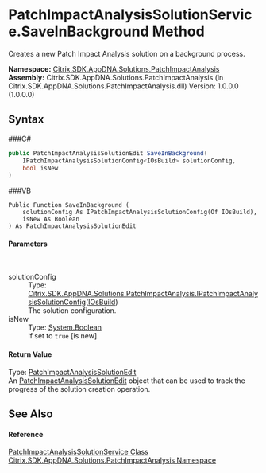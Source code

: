 # PatchImpactAnalysisSolutionService.SaveInBackground Method 
 

Creates a new Patch Impact Analysis solution on a background process.

**Namespace:**&nbsp;<a href="N_Citrix_SDK_AppDNA_Solutions_PatchImpactAnalysis">Citrix.SDK.AppDNA.Solutions.PatchImpactAnalysis</a><br />**Assembly:**&nbsp;Citrix.SDK.AppDNA.Solutions.PatchImpactAnalysis (in Citrix.SDK.AppDNA.Solutions.PatchImpactAnalysis.dll) Version: 1.0.0.0 (1.0.0.0)

## Syntax

###C#
```csharp
public PatchImpactAnalysisSolutionEdit SaveInBackground(
	IPatchImpactAnalysisSolutionConfig<IOsBuild> solutionConfig,
	bool isNew
)
```

###VB
```vbnet
Public Function SaveInBackground ( 
	solutionConfig As IPatchImpactAnalysisSolutionConfig(Of IOsBuild),
	isNew As Boolean
) As PatchImpactAnalysisSolutionEdit
```


#### Parameters
&nbsp;<dl><dt>solutionConfig</dt><dd>Type: <a href="T_Citrix_SDK_AppDNA_Solutions_PatchImpactAnalysis_IPatchImpactAnalysisSolutionConfig_1">Citrix.SDK.AppDNA.Solutions.PatchImpactAnalysis.IPatchImpactAnalysisSolutionConfig</a>(<a href="T_Citrix_SDK_AppDNA_Solutions_PatchImpactAnalysis_IOsBuild">IOsBuild</a>)<br />The solution configuration.</dd><dt>isNew</dt><dd>Type: <a href="http://msdn2.microsoft.com/en-us/library/a28wyd50" target="_blank">System.Boolean</a><br />if set to `true` [is new].</dd></dl>

#### Return Value
Type: <a href="T_Citrix_SDK_AppDNA_Solutions_PatchImpactAnalysis_PatchImpactAnalysisSolutionEdit">PatchImpactAnalysisSolutionEdit</a><br />An <a href="T_Citrix_SDK_AppDNA_Solutions_PatchImpactAnalysis_PatchImpactAnalysisSolutionEdit">PatchImpactAnalysisSolutionEdit</a> object that can be used to track the progress of the solution creation operation.

## See Also


#### Reference
<a href="T_Citrix_SDK_AppDNA_Solutions_PatchImpactAnalysis_PatchImpactAnalysisSolutionService">PatchImpactAnalysisSolutionService Class</a><br /><a href="N_Citrix_SDK_AppDNA_Solutions_PatchImpactAnalysis">Citrix.SDK.AppDNA.Solutions.PatchImpactAnalysis Namespace</a><br />